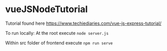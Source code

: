 # vueJSNodeTutorial
Tutorial found here https://www.techiediaries.com/vue-js-express-tutorial/

To run locally:
At the root execute
`node server.js`

Within src folder of frontend execute
`npm run serve`
